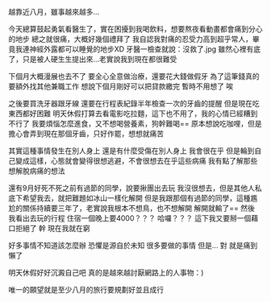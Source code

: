 越靠近八月，雖事越來越多...

今天總算鼓起勇氣看醫生了，實在困擾到我喝飲料，想要熬夜看動畫都會痛到分心的地步
總之就很痛，大概好幾個禮拜了
我自認我對痛的忍受力高到超乎常人，畢竟我連神經外露都可以睡覺的地步XD
牙醫一檢查就說：沒救了.jpg
雖然心裡有底了，只是被人硬生生提出來...老實說我到現在都很難受

下個月大概漫展也去不了
要全心全意做治療，還要花大錢做假牙
為了這筆錢真的要額外找其他兼職工作
想說下個月剛好可以把貸款繳完
暫時不用想了
唉

之後要買洗牙器跟牙線
還要在行程表紀錄半年檢查一次的牙齒的提醒
但是現在吃東西都好困難
明天休假打算去看電影吃拉麵，這下也不用了，我的心情已經糟到不行了
我要煩惱怎麼進食，又不想喝營養素，狗幹難喝==
原本想說吃咖哩，但是擔心會弄到現在那個牙齒，只好作罷，想想就痛苦

其實這種事情發生在別人身上
還是有什麼受傷在別人身上
我會很在乎
但是輪到自己變成這樣，心態就會變得很想逃避，不會很想去在乎這些病痛
我有點了解那些想解脫病痛的想法

還有9月好死不死之前有過節的同學，說要揪團出去玩
我沒很想去，但是其他人私底下希望我去，就把難題如冰山一樣化解開
但是我跟那個有過節的同學，這種尷尬的關係持續要三年了，老實說我根本不想鳥，也不想解開
解開就輸了==
然後
我看出去玩的行程
住宿一個晚上要4000？？？
哈囉？？？
這下我又要掰一個藉口拒絕了
幹
現在我就在窮

好多事情不知道該怎麼辦
恐懼是源自於未知
很多要做的事情
但是...
對
就是痛到懶了

明天休假好好沉澱自己吧
真的是越來越討厭網路上的人事物：)

唯一的願望就是至少八月的旅行要規劃好並且成行

<!-- ##{"timestamp":1686100692}## -->